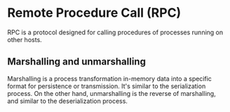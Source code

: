 # Remote Procedure Call (RPC)

RPC is a protocol designed for calling procedures of processes running on other hosts.

## Marshalling and unmarshalling

Marshalling is a process transformation in-memory data into a specific format for persistence or transmission. It's similar to the serialization process. On the other hand, unmarshalling is the reverse of marshalling, and similar to the deserialization process.